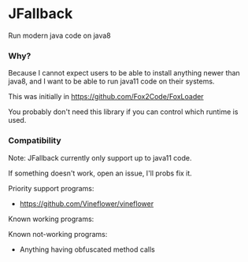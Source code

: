 # JFallback

Run modern java code on java8

### Why?

Because I cannot expect users to be able to install anything newer than java8, 
and I want to be able to run java11 code on their systems.

This was initially in https://github.com/Fox2Code/FoxLoader

You probably don't need this library if you can control which runtime is used.

### Compatibility

Note: JFallback currently only support up to java11 code.

If something doesn't work, open an issue, I'll probs fix it.

Priority support programs:
- https://github.com/Vineflower/vineflower

Known working programs:

Known not-working programs:
- Anything having obfuscated method calls
